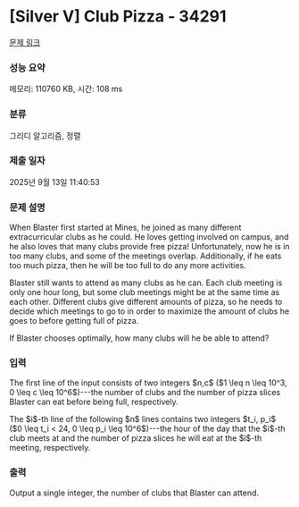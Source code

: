 # [Silver V] Club Pizza - 34291 

[문제 링크](https://www.acmicpc.net/problem/34291) 

### 성능 요약

메모리: 110760 KB, 시간: 108 ms

### 분류

그리디 알고리즘, 정렬

### 제출 일자

2025년 9월 13일 11:40:53

### 문제 설명

<p>When Blaster first started at Mines, he joined as many different extracurricular clubs as he could. He loves getting involved on campus, and he also loves that many clubs provide free pizza! Unfortunately, now he is in too many clubs, and some of the meetings overlap. Additionally, if he eats too much pizza, then he will be too full to do any more activities.</p>

<p>Blaster still wants to attend as many clubs as he can. Each club meeting is only one hour long, but some club meetings might be at the same time as each other. Different clubs give different amounts of pizza, so he needs to decide which meetings to go to in order to maximize the amount of clubs he goes to before getting full of pizza.</p>

<p>If Blaster chooses optimally, how many clubs will he be able to attend?</p>

### 입력 

 <p>The first line of the input consists of two integers $n,c$ ($1 \leq n \leq 10^3, 0 \leq c \leq 10^6$)---the number of clubs and the number of pizza slices Blaster can eat before being full, respectively.</p>

<p>The $i$-th line of the following $n$ lines contains two integers $t_i, p_i$ ($0 \leq t_i < 24, 0 \leq p_i \leq 10^6$)---the hour of the day that the $i$-th club meets at and the number of pizza slices he will eat at the $i$-th meeting, respectively.</p>

### 출력 

 <p>Output a single integer, the number of clubs that Blaster can attend.</p>

